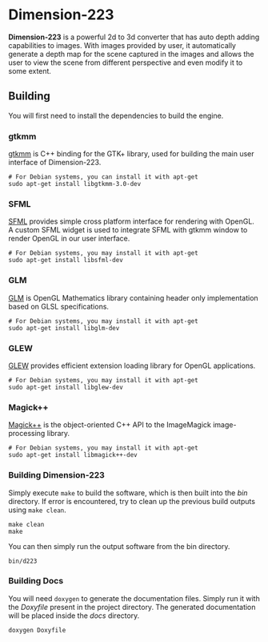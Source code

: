 Dimension-223
=============

**Dimension-223** is a powerful 2d to 3d converter that has auto depth adding capabilities to images. With images provided by user, it automatically generate a depth map for the scene captured in the images and allows the user to view the scene from different perspective and even modify it to some extent.

## Building

You will first need to install the dependencies to build the engine.

### gtkmm

[gtkmm](http://www.gtkmm.org/en/download.shtml) is C++ binding for the GTK+ library, used for building the main user interface of Dimension-223.

    # For Debian systems, you can install it with apt-get
    sudo apt-get install libgtkmm-3.0-dev

### SFML

[SFML](http://www.sfml-dev.org/download.php) provides simple cross platform interface for rendering with OpenGL. A custom SFML widget is used to integrate SFML with gtkmm window to render OpenGL in our user interface.

    # For Debian systems, you may install it with apt-get
    sudo apt-get install libsfml-dev

### GLM

[GLM](http://glm.g-truc.net/0.9.7/index.html) is OpenGL Mathematics library containing header only implementation based on GLSL specifications.

    # For Debian systems, you may install it with apt-get
    sudo apt-get install libglm-dev


### GLEW

[GLEW](http://glew.sourceforge.net/index.html) provides efficient extension loading library for OpenGL applications.

    # For Debian systems, you may install it with apt-get
    sudo apt-get install libglew-dev


### Magick++
[Magick++](http://www.imagemagick.org/Magick++/) is the object-oriented C++ API to the ImageMagick image-processing library.

    # For Debian systems, you may install it with apt-get
    sudo apt-get install libmagick++-dev

### Building Dimension-223

Simply execute `make` to build the software, which is then built into the *bin* directory. If error is encountered, try to clean up the previous build outputs using `make clean`.

    make clean
    make

You can then simply run the output software from the bin directory.

    bin/d223


### Building Docs

You will need `doxygen` to generate the documentation files. Simply run it with the *Doxyfile* present in the project directory. The generated documentation will be placed inside the *docs* directory.

    doxygen Doxyfile


